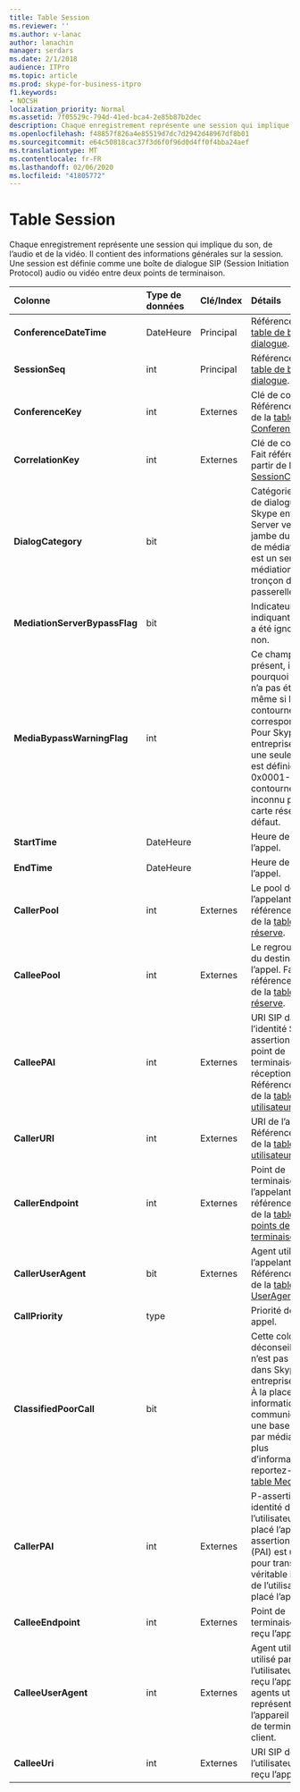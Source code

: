 ```yaml
---
title: Table Session
ms.reviewer: ''
ms.author: v-lanac
author: lanachin
manager: serdars
ms.date: 2/1/2018
audience: ITPro
ms.topic: article
ms.prod: skype-for-business-itpro
f1.keywords:
- NOCSH
localization_priority: Normal
ms.assetid: 7f05529c-794d-41ed-bca4-2e85b87b2dec
description: Chaque enregistrement représente une session qui implique du son, de l’audio et de la vidéo. Il contient des informations générales sur la session. Une session est définie comme une boîte de dialogue SIP (Session Initiation Protocol) audio ou vidéo entre deux points de terminaison.
ms.openlocfilehash: f48857f826a4e85519d7dc7d2942d48967df8b01
ms.sourcegitcommit: e64c50818cac37f3d6f0f96d0d4ff0f4bba24aef
ms.translationtype: MT
ms.contentlocale: fr-FR
ms.lasthandoff: 02/06/2020
ms.locfileid: "41805772"
---
```

# <a name="session-table"></a>Table Session
 
Chaque enregistrement représente une session qui implique du son, de l’audio et de la vidéo. Il contient des informations générales sur la session. Une session est définie comme une boîte de dialogue SIP (Session Initiation Protocol) audio ou vidéo entre deux points de terminaison.
  
|**Colonne**|**Type de données**|**Clé/Index**|**Détails**|
|:-----|:-----|:-----|:-----|
|**ConferenceDateTime** <br/> |DateHeure  <br/> |Principal  <br/> |Référencé dans la [table de boîte de dialogue](dialog.md).  <br/> |
|**SessionSeq** <br/> |int  <br/> |Principal  <br/> |Référencé dans la [table de boîte de dialogue](dialog.md).  <br/> |
|**ConferenceKey** <br/> |int  <br/> |Externes  <br/> |Clé de conférence. Référence à partir de la [table Conference](conference.md).  <br/> |
|**CorrelationKey** <br/> |int  <br/> |Externes  <br/> |Clé de corrélation. Fait référence à partir de la [table SessionCorrelation](sessioncorrelation.md).  <br/> |
|**DialogCategory** <br/> |bit  <br/> | <br/> |Catégorie de boîte de dialogue. 0 est Skype entreprise Server vers une jambe du serveur de médiation ; 1 est un serveur de médiation en tronçon de passerelle PSTN.  <br/> |
|**MediationServerBypassFlag** <br/> |bit  <br/> ||Indicateur indiquant si l’appel a été ignoré ou non.  <br/> |
|**MediaBypassWarningFlag** <br/> |int  <br/> ||Ce champ, s’il est présent, indique pourquoi un appel n’a pas été ignoré, même si les ID de contournement correspondent. Pour Skype entreprise Server, une seule valeur est définie.  <br/> 0x0001-ID de contournement inconnu pour la carte réseau par défaut.  <br/> |
|**StartTime** <br/> |DateHeure  <br/> | <br/> |Heure de début de l’appel.  <br/> |
|**EndTime** <br/> |DateHeure  <br/> | <br/> |Heure de fin de l’appel.  <br/> |
|**CallerPool** <br/> |int  <br/> |Externes  <br/> |Le pool de l’appelant. Fait référence à partir de la [table de réserve](pool.md).  <br/> |
|**CalleePool** <br/> |int  <br/> |Externes  <br/> |Le regroupement du destinataire de l’appel. Fait référence à partir de la [table de réserve](pool.md).  <br/> |
|**CalleePAI** <br/> |int  <br/> |Externes  <br/> |URI SIP dans l’identité SIP p-assertion (PAI) du point de terminaison de réception. Référence à partir de la [table utilisateur](user-0.md).  <br/> |
|**CallerURI** <br/> |int  <br/> |Externes  <br/> |URI de l’appelant. Référence à partir de la [table utilisateur](user-0.md).  <br/> |
|**CallerEndpoint** <br/> |int  <br/> |Externes  <br/> |Point de terminaison de l’appelant. Fait référence à partir de la [table de points de terminaison](endpoint.md).  <br/> |
|**CallerUserAgent** <br/> |bit  <br/> |Externes  <br/> |Agent utilisateur de l’appelant. Référence à partir de la [table UserAgent](useragent.md).  <br/> |
|**CallPriority** <br/> |type  <br/> ||Priorité de cet appel.  <br/> |
|**ClassifiedPoorCall** <br/> |bit  <br/> ||Cette colonne a été déconseillée et n’est pas utilisée dans Skype entreprise Server. À la place, ces informations sont communiquées sur une base de lignes par média. Pour plus d’informations, reportez-vous à la [table MediaLine](medialine-0.md) . <br/> |
|**CallerPAI** <br/> |int  <br/> |Externes  <br/> |P-assertion-identité de l’utilisateur qui a placé l’appel. Le P-assertion-Identity (PAI) est utilisé pour transmettre la véritable identité de l’utilisateur qui a placé l’appel.  <br/> |
|**CalleeEndpoint** <br/> |int  <br/> |Externes  <br/> |Point de terminaison ayant reçu l’appel.  <br/> |
|**CalleeUserAgent** <br/> |int  <br/> |Externes  <br/> |Agent utilisateur utilisé par l’utilisateur qui a reçu l’appel. Les agents utilisateurs représentent l’appareil de point de terminaison client.  <br/> |
|**CalleeUri** <br/> |int  <br/> |Externes  <br/> |URI SIP de l’utilisateur qui a reçu l’appel.  <br/> |
   

